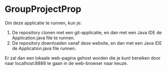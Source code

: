 # GroupProjectProp

Om deze applicatie te runnen, kun je:

1. De repository clonen met een git-applicatie, en dan met een Java IDE de Application.java file te runnen.
2. De repository downloaden vanaf deze website, en dan met een Java IDE de Application.java file runnen.

Er zal dan een lokaale web-pagina gehost worden die je kunt bereiken door naar localhost:8888 te gaan in de web-browser naar keuze.
